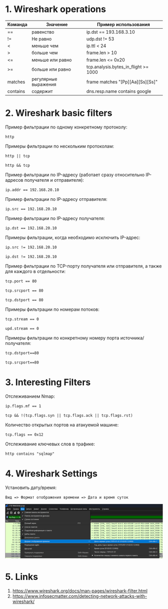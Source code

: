 # 1. Wireshark operations

|Команда|Значение|Пример использования|
|---|---|---|
|==|равенство|ip.dst == 193.168.3.10|
|!=|Не равно|udp.dst != 53|
|<|меньше чем|ip.ttl < 24|
|>|больше чем|frame.len > 10|
|<=|меньше или равно|frame.len <= 0x20|
|>=|больше или равно|tcp.analysis.bytes_in_flight >= 1000|
|matches|регулярные выражения|frame matches "[Pp][Aa][Ss][Ss]"|
|contains|содержит|dns.resp.name contains google|

# 2. Wireshark basic filters

Пример фильтрации по одному конкретному протоколу:

```
http
```

Примеры фильтрации по нескольким протоколам:

```
http || tcp
```

```
http && tcp
```

Пример фильтрации по IP-адресу (работает сразу относительно IP-адресов получателя и отправителя):

```
ip.addr == 192.168.20.10
```

Пример фильтрации по IP-адресу отправителя:

```
ip.src == 192.168.20.10
```

Пример фильтрации по IP-адресу получателя:

```
ip.dst == 192.168.20.10
```

Примеры фильтрации, когда необходимо исключить IP-адрес:

```
ip.src != 192.168.20.10
```

```
ip.dst != 192.168.20.10
```

Пример фильтрации по TCP-порту получателя или отправителя, а также для каждого в отдельности:

```
tcp.port == 80
```

```
tcp.srcport == 80
```

```
tcp.dstport == 80
```

Примеры фильтрации по номерам потоков:

```
tcp.stream == 0
```

```
upd.stream == 0
```

Примеры фильтрации по конкретному номеру порта источника/получателя:

```
tcp.dstport==80
```

```
tcp.srcport==80
```

# 3. Interesting Filters

Отслеживанием Nmap:

```
ip.flags.mf == 1
```

```
tcp && !(tcp.flags.syn || tcp.flags.ack || tcp.flags.rst)
```

Количес­тво откры­тых пор­тов на ата­куемой машине:

```
tcp.flags == 0x12
```

Отслеживание ключевых слов в трафике:

```
http contains "sqlmap"
```

# 4. Wireshark Settings

Установить дату/время:

```
Вид => Формат отображения времени => Дата и время суток
```

![ScreenShot](screenshots/1.png)

# 5. Links

1. https://www.wireshark.org/docs/man-pages/wireshark-filter.html
2. https://www.infosecmatter.com/detecting-network-attacks-with-wireshark/
